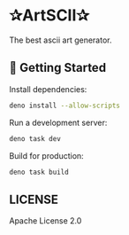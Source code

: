 # ✰ArtSCII✰

The best ascii art generator.

## 🚀 Getting Started

Install dependencies:

```bash
deno install --allow-scripts
```

Run a development server:

```bash
deno task dev
```

Build for production:

```bash
deno task build
```

## LICENSE

Apache License 2.0
